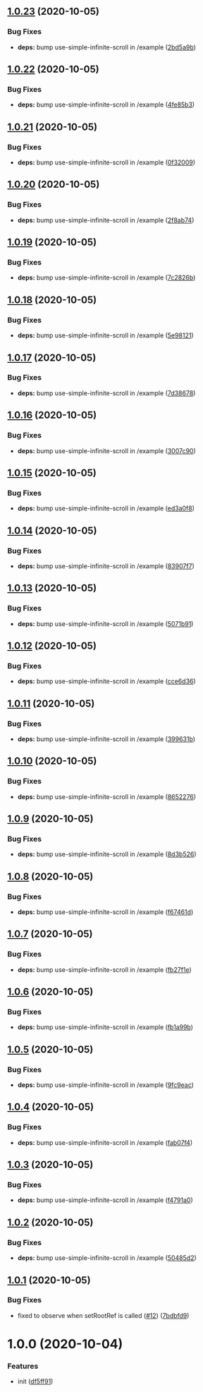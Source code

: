 ## [1.0.23](https://github.com/kotarella1110/use-simple-infinite-scroll/compare/v1.0.22...v1.0.23) (2020-10-05)


### Bug Fixes

* **deps:** bump use-simple-infinite-scroll in /example ([2bd5a9b](https://github.com/kotarella1110/use-simple-infinite-scroll/commit/2bd5a9ba97670d0533ac05dca81b11f7b2299a91))

## [1.0.22](https://github.com/kotarella1110/use-simple-infinite-scroll/compare/v1.0.21...v1.0.22) (2020-10-05)


### Bug Fixes

* **deps:** bump use-simple-infinite-scroll in /example ([4fe85b3](https://github.com/kotarella1110/use-simple-infinite-scroll/commit/4fe85b384ce707b14d8e8f4468a985c410b5e01e))

## [1.0.21](https://github.com/kotarella1110/use-simple-infinite-scroll/compare/v1.0.20...v1.0.21) (2020-10-05)


### Bug Fixes

* **deps:** bump use-simple-infinite-scroll in /example ([0f32009](https://github.com/kotarella1110/use-simple-infinite-scroll/commit/0f3200927888d2dcf9f4e3e9dd1a30d127ba7f75))

## [1.0.20](https://github.com/kotarella1110/use-simple-infinite-scroll/compare/v1.0.19...v1.0.20) (2020-10-05)


### Bug Fixes

* **deps:** bump use-simple-infinite-scroll in /example ([2f8ab74](https://github.com/kotarella1110/use-simple-infinite-scroll/commit/2f8ab74027d809db79ed5fca30b432cd3114c20f))

## [1.0.19](https://github.com/kotarella1110/use-simple-infinite-scroll/compare/v1.0.18...v1.0.19) (2020-10-05)


### Bug Fixes

* **deps:** bump use-simple-infinite-scroll in /example ([7c2826b](https://github.com/kotarella1110/use-simple-infinite-scroll/commit/7c2826bfcb9eb853003a69ed5bae4005324e0e94))

## [1.0.18](https://github.com/kotarella1110/use-simple-infinite-scroll/compare/v1.0.17...v1.0.18) (2020-10-05)


### Bug Fixes

* **deps:** bump use-simple-infinite-scroll in /example ([5e98121](https://github.com/kotarella1110/use-simple-infinite-scroll/commit/5e98121db2fa73c57deecafdfee438b554056c2c))

## [1.0.17](https://github.com/kotarella1110/use-simple-infinite-scroll/compare/v1.0.16...v1.0.17) (2020-10-05)


### Bug Fixes

* **deps:** bump use-simple-infinite-scroll in /example ([7d38678](https://github.com/kotarella1110/use-simple-infinite-scroll/commit/7d38678357d2237fa7b63479557bd7820cd7c76a))

## [1.0.16](https://github.com/kotarella1110/use-simple-infinite-scroll/compare/v1.0.15...v1.0.16) (2020-10-05)


### Bug Fixes

* **deps:** bump use-simple-infinite-scroll in /example ([3007c90](https://github.com/kotarella1110/use-simple-infinite-scroll/commit/3007c905c420a0901c6000876092a63405b7deb5))

## [1.0.15](https://github.com/kotarella1110/use-simple-infinite-scroll/compare/v1.0.14...v1.0.15) (2020-10-05)


### Bug Fixes

* **deps:** bump use-simple-infinite-scroll in /example ([ed3a0f8](https://github.com/kotarella1110/use-simple-infinite-scroll/commit/ed3a0f807320166d109d06b03d19e80696016ac5))

## [1.0.14](https://github.com/kotarella1110/use-simple-infinite-scroll/compare/v1.0.13...v1.0.14) (2020-10-05)


### Bug Fixes

* **deps:** bump use-simple-infinite-scroll in /example ([83907f7](https://github.com/kotarella1110/use-simple-infinite-scroll/commit/83907f77ef6f465e2fde34767d87e9bfbfa42c91))

## [1.0.13](https://github.com/kotarella1110/use-simple-infinite-scroll/compare/v1.0.12...v1.0.13) (2020-10-05)


### Bug Fixes

* **deps:** bump use-simple-infinite-scroll in /example ([5071b91](https://github.com/kotarella1110/use-simple-infinite-scroll/commit/5071b911d34b736173b3584a52f70455a4729f91))

## [1.0.12](https://github.com/kotarella1110/use-simple-infinite-scroll/compare/v1.0.11...v1.0.12) (2020-10-05)


### Bug Fixes

* **deps:** bump use-simple-infinite-scroll in /example ([cce6d36](https://github.com/kotarella1110/use-simple-infinite-scroll/commit/cce6d3684b984090e12d189c736fbe7ca2a3bc42))

## [1.0.11](https://github.com/kotarella1110/use-simple-infinite-scroll/compare/v1.0.10...v1.0.11) (2020-10-05)


### Bug Fixes

* **deps:** bump use-simple-infinite-scroll in /example ([399631b](https://github.com/kotarella1110/use-simple-infinite-scroll/commit/399631bb36a9a997b9cf24789813877137e329a4))

## [1.0.10](https://github.com/kotarella1110/use-simple-infinite-scroll/compare/v1.0.9...v1.0.10) (2020-10-05)


### Bug Fixes

* **deps:** bump use-simple-infinite-scroll in /example ([8652276](https://github.com/kotarella1110/use-simple-infinite-scroll/commit/86522760e9efd4222590cf46b3fcf90250f0e74e))

## [1.0.9](https://github.com/kotarella1110/use-simple-infinite-scroll/compare/v1.0.8...v1.0.9) (2020-10-05)


### Bug Fixes

* **deps:** bump use-simple-infinite-scroll in /example ([8d3b526](https://github.com/kotarella1110/use-simple-infinite-scroll/commit/8d3b526b58b07af42a5c9fc2c268c69aecc30ad5))

## [1.0.8](https://github.com/kotarella1110/use-simple-infinite-scroll/compare/v1.0.7...v1.0.8) (2020-10-05)


### Bug Fixes

* **deps:** bump use-simple-infinite-scroll in /example ([f67461d](https://github.com/kotarella1110/use-simple-infinite-scroll/commit/f67461d109963e70797c827e22a97adc70ae7667))

## [1.0.7](https://github.com/kotarella1110/use-simple-infinite-scroll/compare/v1.0.6...v1.0.7) (2020-10-05)


### Bug Fixes

* **deps:** bump use-simple-infinite-scroll in /example ([fb27f1e](https://github.com/kotarella1110/use-simple-infinite-scroll/commit/fb27f1e340e9d8191559ba2799c365c807c1938a))

## [1.0.6](https://github.com/kotarella1110/use-simple-infinite-scroll/compare/v1.0.5...v1.0.6) (2020-10-05)


### Bug Fixes

* **deps:** bump use-simple-infinite-scroll in /example ([fb1a99b](https://github.com/kotarella1110/use-simple-infinite-scroll/commit/fb1a99b2e20e433353c63770efb1e02ffefa7022))

## [1.0.5](https://github.com/kotarella1110/use-simple-infinite-scroll/compare/v1.0.4...v1.0.5) (2020-10-05)


### Bug Fixes

* **deps:** bump use-simple-infinite-scroll in /example ([9fc9eac](https://github.com/kotarella1110/use-simple-infinite-scroll/commit/9fc9eacf4d095650f5bdb1152f4f63fdfb86248e))

## [1.0.4](https://github.com/kotarella1110/use-simple-infinite-scroll/compare/v1.0.3...v1.0.4) (2020-10-05)


### Bug Fixes

* **deps:** bump use-simple-infinite-scroll in /example ([fab07f4](https://github.com/kotarella1110/use-simple-infinite-scroll/commit/fab07f4f286d9af52bc2faf6376ab6e87a5703fb))

## [1.0.3](https://github.com/kotarella1110/use-simple-infinite-scroll/compare/v1.0.2...v1.0.3) (2020-10-05)


### Bug Fixes

* **deps:** bump use-simple-infinite-scroll in /example ([f4791a0](https://github.com/kotarella1110/use-simple-infinite-scroll/commit/f4791a0b273428ee663c5958c24a2b15157ce9a1))

## [1.0.2](https://github.com/kotarella1110/use-simple-infinite-scroll/compare/v1.0.1...v1.0.2) (2020-10-05)


### Bug Fixes

* **deps:** bump use-simple-infinite-scroll in /example ([50485d2](https://github.com/kotarella1110/use-simple-infinite-scroll/commit/50485d2085af8a9ac3c97394c0e245ca306b000b))

## [1.0.1](https://github.com/kotarella1110/use-simple-infinite-scroll/compare/v1.0.0...v1.0.1) (2020-10-05)


### Bug Fixes

* fixed to observe when setRootRef is called ([#12](https://github.com/kotarella1110/use-simple-infinite-scroll/issues/12)) ([7bdbfd9](https://github.com/kotarella1110/use-simple-infinite-scroll/commit/7bdbfd9e7ec1ea30166bec0d6756bd20838b53ee))

# 1.0.0 (2020-10-04)


### Features

* init ([df5ff91](https://github.com/kotarella1110/use-simple-infinite-scroll/commit/df5ff9167c44166b4dba580bc7dcd608d8c44cf0))

